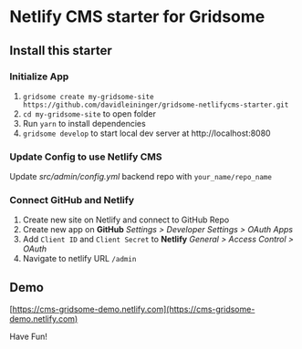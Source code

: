 # Netlify CMS starter for Gridsome

## Install this starter

### Initialize App

1. `gridsome create my-gridsome-site https://github.com/davidleininger/gridsome-netlifycms-starter.git`
2. `cd my-gridsome-site` to open folder
3. Run `yarn` to install dependencies
3. `gridsome develop` to start local dev server at http://localhost:8080

### Update Config to use Netlify CMS

Update _src/admin/config.yml_ backend repo with `your_name/repo_name`

### Connect GitHub and Netlify

1. Create new site on Netlify and connect to GitHub Repo
2. Create new app on **GitHub** _Settings > Developer Settings > OAuth Apps_
3. Add `Client ID` and `Client Secret` to **Netlify** _General > Access Control > OAuth_
4. Navigate to netlify URL `/admin`

## Demo
[https://cms-gridsome-demo.netlify.com](https://cms-gridsome-demo.netlify.com)

Have Fun!
